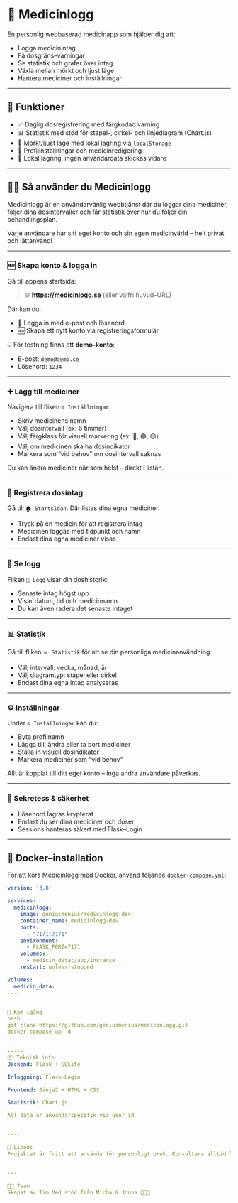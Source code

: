# 💊 Medicinlogg

En personlig webbaserad medicinapp som hjälper dig att:

- Logga medicinintag
- Få dosgräns–varningar
- Se statistik och grafer över intag
- Växla mellan mörkt och ljust läge
- Hantera mediciner och inställningar

---

## 🌟 Funktioner

- ✅ Daglig dosregistrering med färgkodad varning
- 📊 Statistik med stöd för stapel-, cirkel- och linjediagram (Chart.js)
- 🌙 Mörkt/ljust läge med lokal lagring via `localStorage`
- 🔧 Profilinställningar och medicinredigering
- 🔐 Lokal lagring, ingen användardata skickas vidare

---

## 🧑‍⚕️ Så använder du Medicinlogg

Medicinlogg är en användarvänlig webbtjänst där du loggar dina mediciner, följer dina dosintervaller och får statistik över hur du följer din behandlingsplan.

Varje användare har sitt eget konto och sin egen medicinvärld – helt privat och lättanvänd!

---

### 🆕 Skapa konto & logga in

Gå till appens startsida:

> 🌐 **https://medicinlogg.se** (eller valfri huvud–URL)

Där kan du:

- 🔐 Logga in med e-post och lösenord
- 🆕 Skapa ett nytt konto via registreringsformulär

💡 För testning finns ett **demo–konto**:
- E-post: `demo@demo.se`
- Lösenord: `1234`

---

### ➕ Lägg till mediciner

Navigera till fliken `⚙️ Inställningar`.

- Skriv medicinens namn
- Välj dosintervall (ex: 6 timmar)
- Välj färgklass för visuell markering (ex: 🔴, 🟢, 🟡)
- Välj om medicinen ska ha dosindikator
- Markera som “vid behov” om dosintervall saknas

Du kan ändra mediciner när som helst – direkt i listan.

---

### 💊 Registrera dosintag

Gå till `🏠 Startsidan`. Där listas dina egna mediciner.

- Tryck på en medicin för att registrera intag
- Medicinen loggas med tidpunkt och namn
- Endast dina egna mediciner visas

---

### 📘 Se logg

Fliken `📘 Logg` visar din doshistorik:

- Senaste intag högst upp
- Visar datum, tid och medicinnamn
- Du kan även radera det senaste intaget

---

### 📊 Statistik

Gå till fliken `📊 Statistik` för att se din personliga medicinanvändning.

- Välj intervall: vecka, månad, år
- Välj diagramtyp: stapel eller cirkel
- Endast dina egna intag analyseras

---

### ⚙️ Inställningar

Under `⚙️ Inställningar` kan du:

- Byta profilnamn
- Lägga till, ändra eller ta bort mediciner
- Ställa in visuell dosindikator
- Markera mediciner som “vid behov”

Allt är kopplat till ditt eget konto – inga andra användare påverkas.

---

### 🔐 Sekretess & säkerhet

- Lösenord lagras krypterat
- Endast du ser dina mediciner och doser
- Sessions hanteras säkert med Flask–Login

---

## 🐳 Docker–installation

För att köra Medicinlogg med Docker, använd följande `docker-compose.yml`:

```yaml
version: '3.8'

services:
  medicinlogg:
    image: geniusmenius/medicinlogg:dev
    container_name: medicinlogg-dev
    ports:
      - "7171:7171"
    environment:
      - FLASK_PORT=7171
    volumes:
      - medicin_data:/app/instance
    restart: unless-stopped

volumes:
  medicin_data:
----


🚀 Kom igång
bash
git clone https://github.com/geniusmenius/medicinlogg.git
docker compose up -d


-----
📦 Teknisk info
Backend: Flask + SQLite

Inloggning: Flask–Login

Frontend: Jinja2 + HTML + CSS

Statistik: Chart.js

All data är användarspecifik via user_id


----

🧠 Licens
Projektet är fritt att använda för personligt bruk. Konsultera alltid läkare innan medicinska beslut.


---

👩‍👧 Team
Skapat av Tim Med stöd från Micha & Jonna 👨‍👧‍👧


